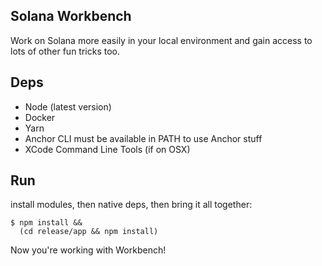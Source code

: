 ## Solana Workbench

Work on Solana more easily in your local environment and gain access to lots
of other fun tricks too.

## Deps

- Node (latest version)
- Docker
- Yarn
- Anchor CLI must be available in PATH to use Anchor stuff
- XCode Command Line Tools (if on OSX)

## Run

install modules, then native deps, then bring it all together:

```
$ npm install &&
  (cd release/app && npm install)
```

Now you're working with Workbench!

